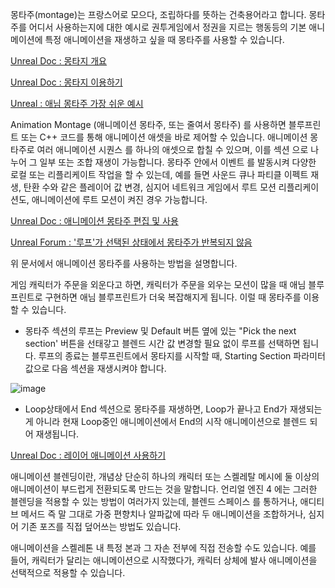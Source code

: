 몽타주(montage)는 프랑스어로 모으다, 조립하다를 뜻하는 건축용어라고 합니다. 몽타주를 어디서 사용하는지에 대한 예시로 권투게임에서 정권을 지르는 행동등의 기본 애니메이션에 특정 애니메이션을 재생하고 싶을 때 몽타주를 사용할 수 있습니다.

[Unreal Doc : 몽타지 개요](https://docs.unrealengine.com/4.27/ko/AnimatingObjects/SkeletalMeshAnimation/AnimMontage/Overview/)

[Unreal Doc : 몽타지 이용하기](https://docs.unrealengine.com/4.27/ko/AnimatingObjects/SkeletalMeshAnimation/AnimMontage/UserGuide/)

[Unreal : 애님 몽타주 가장 쉬운 예시](https://www.unrealengine.com/ko/blog/introduction-to-animmontage)

Animation Montage (애니메이션 몽타주, 또는 줄여서 몽타주) 를 사용하면 블루프린트 또는 C++ 코드를 통해 애니메이션 애셋을 바로 제어할 수 있습니다. 애니메이션 몽타주로 여러 애니메이션 시퀀스 를 하나의 애셋으로 합칠 수 있으며, 이를 섹션 으로 나누어 그 일부 또는 조합 재생이 가능합니다. 몽타주 안에서 이벤트 를 발동시켜 다양한 로컬 또는 리플리케이트 작업을 할 수 있는데, 예를 들면 사운드 큐나 파티클 이펙트 재생, 탄환 수와 같은 플레이어 값 변경, 심지어 네트워크 게임에서 루트 모션 리플리케이션도, 애니메이션에 루트 모션이 켜진 경우 가능합니다.

[Unreal Doc : 
애니메이션 몽타주 편집 및 사용](https://forums.unrealengine.com/t/montage-not-looping-with-loop-ticked/786194/2)

[Unreal Forum : '루프'가 선택된 상태에서 몽타주가 반복되지 않음](https://forums.unrealengine.com/t/montage-not-looping-with-loop-ticked/786194/3)

위 문서에서 애니메이션 몽타주를 사용하는 방법을 설명합니다.

게임 캐릭터가 주문을 외운다고 하면, 캐릭터가 주문을 외우는 모션이 많을 때 애님 블루프린트로 구현하면 애님 블루프린트가 더욱 복잡해지게 됩니다. 이럴 때 몽타주를 이용할 수 있습니다.

* 몽타주 섹션의 루프는 Preview 및 Default 버튼 옆에 있는 "Pick the next section' 버튼을 선태갛고 블렌드 시간 값 변경할 필요 없이 루프를 선택하면 됩니다. 루프의 종료는 블루프린트에서 몽타지를 시작할 때, Starting Section 파라미터 값으로 다음 섹션을 재생시켜야 합니다.

![image](https://github.com/kbmhansungb/kbmhansungb.github.io/assets/56149613/fdd6021e-b582-4c85-9194-bb07e0f249eb)

* Loop상태에서 End 섹션으로 몽타주를 재생하면, Loop가 끝나고 End가 재생되는게 아니라 현재 Loop중인 애니메이션에서 End의 시작 애니메이션으로 블렌드 되어 재생됩니다.
 
[Unreal Doc : 레이어 애니메이션 사용하기](https://docs.unrealengine.com/4.27/ko/AnimatingObjects/SkeletalMeshAnimation/AnimHowTo/AdditiveAnimations/)

애니메이션 블렌딩이란, 개념상 단순히 하나의 캐릭터 또는 스켈레탈 메시에 둘 이상의 애니메이션이 부드럽게 전환되도록 만드는 것을 말합니다. 언리얼 엔진 4 에는 그러한 블렌딩을 적용할 수 있는 방법이 여러가지 있는데, 블렌드 스페이스 를 통하거나, 애디티브 메서드 즉 말 그대로 가중 편향치나 알파값에 따라 두 애니메이션을 조합하거나, 심지어 기존 포즈를 직접 덮어쓰는 방법도 있습니다.

애니메이션을 스켈레톤 내 특정 본과 그 자손 전부에 직접 전송할 수도 있습니다. 예를 들어, 캐릭터가 달리는 애니메이션으로 시작했다가, 캐릭터 상체에 발사 애니메이션을 선택적으로 적용할 수 있습니다.
